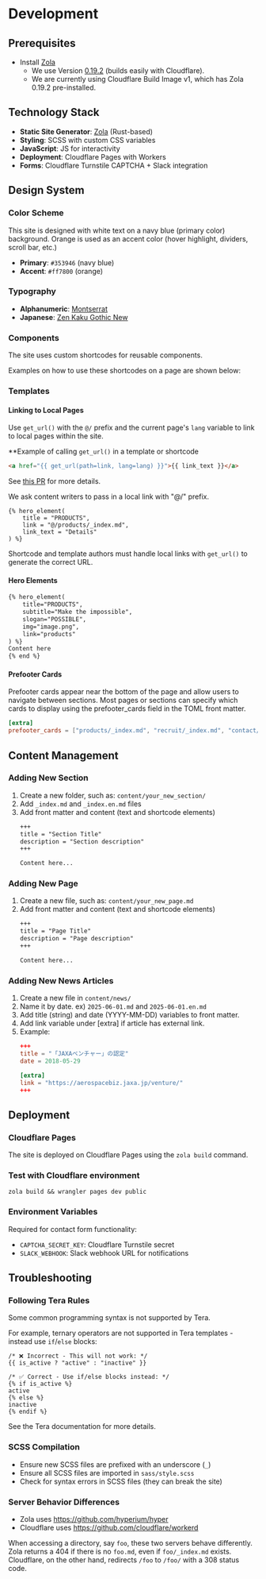 # Development

## Prerequisites
- Install [Zola](https://www.getzola.org/documentation/getting-started/installation/)
  - We use Version [0.19.2](https://github.com/getzola/zola/releases/tag/v0.19.2) (builds easily with Cloudflare).
  - We are currently using Cloudflare Build Image v1, which has Zola 0.19.2 pre-installed.

## Technology Stack
- **Static Site Generator**: [Zola](https://www.getzola.org/) (Rust-based)
- **Styling**: SCSS with custom CSS variables
- **JavaScript**: JS for interactivity
- **Deployment**: Cloudflare Pages with Workers
- **Forms**: Cloudflare Turnstile CAPTCHA + Slack integration

## Design System
### Color Scheme
This site is designed with white text on a navy blue (primary color) background.
Orange is used as an accent color (hover highlight, dividers, scroll bar, etc.)
- **Primary**: `#353946` (navy blue)
- **Accent**: `#ff7800` (orange)

### Typography
- **Alphanumeric**: [Montserrat](https://fonts.google.com/specimen/Montserrat)
- **Japanese**: [Zen Kaku Gothic New](https://fonts.google.com/specimen/Zen+Kaku+Gothic+New)

### Components
The site uses custom shortcodes for reusable components.

Examples on how to use these shortcodes on a page are shown below:

### Templates
#### Linking to Local Pages

Use `get_url()` with the `@/` prefix and the current page's `lang`
variable to link to local pages within the site.

**Example of calling `get_url()` in a template or shortcode

```html
<a href="{{ get_url(path=link, lang=lang) }}">{{ link_text }}</a>
```
See [this PR](https://github.com/spacecubics/www/pull/158) for more details.

We ask content writers to pass in a local link with "@/" prefix.

```
{% hero_element(
    title = "PRODUCTS",
    link = "@/products/_index.md",
    link_text = "Details"
) %}
```

Shortcode and template authors must handle local links with
`get_url()` to generate the correct URL.


#### Hero Elements
```html
{% hero_element(
	title="PRODUCTS",
	subtitle="Make the impossible",
	slogan="POSSIBLE",
	img="image.png",
	link="products"
) %}
Content here
{% end %}
```

#### Prefooter Cards

Prefooter cards appear near the bottom of the page and allow users to
navigate between sections. Most pages or sections can specify which
cards to display using the prefooter_cards field in the TOML front
matter.

```toml
[extra]
prefooter_cards = ["products/_index.md", "recruit/_index.md", "contact/_index.md"]
```

## Content Management
### Adding New Section
1. Create a new folder, such as: `content/your_new_section/`
2. Add `_index.md` and `_index.en.md` files
2. Add front matter and content (text and shortcode elements)
   ```markdown
   +++
   title = "Section Title"
   description = "Section description"
   +++

   Content here...
   ```

### Adding New Page
1. Create a new file, such as: `content/your_new_page.md`
2. Add front matter and content (text and shortcode elements)
   ```markdown
   +++
   title = "Page Title"
   description = "Page description"
   +++

   Content here...
   ```

### Adding New News Articles
1. Create a new file in `content/news/`
2. Name it by date. ex) `2025-06-01.md` and `2025-06-01.en.md`
3. Add title (string) and date (YYYY-MM-DD) variables to front matter.
4. Add link variable under [extra] if article has external link.
5. Example:
   ```toml
   +++
   title = "「JAXAベンチャー」の認定"
   date = 2018-05-29

   [extra]
   link = "https://aerospacebiz.jaxa.jp/venture/"
   +++
   ```

## Deployment
### Cloudflare Pages
The site is deployed on Cloudflare Pages using the `zola build` command.

### Test with Cloudflare environment

```
zola build && wrangler pages dev public
```

### Environment Variables
Required for contact form functionality:
- `CAPTCHA_SECRET_KEY`: Cloudflare Turnstile secret
- `SLACK_WEBHOOK`: Slack webhook URL for notifications

## Troubleshooting
### Following Tera Rules
Some common programming syntax is not supported by Tera.

For example, ternary operators are not supported in Tera templates - instead use `if`/`else` blocks:

```
/* ❌ Incorrect - This will not work: */
{{ is_active ? "active" : "inactive" }}

/* ✅ Correct - Use if/else blocks instead: */
{% if is_active %}
active
{% else %}
inactive
{% endif %}
```

See the Tera documentation for more details.

### SCSS Compilation
- Ensure new SCSS files are prefixed with an underscore (`_`)
- Ensure all SCSS files are imported in `sass/style.scss`
- Check for syntax errors in SCSS files (they can break the site)

### Server Behavior Differences

- Zola uses https://github.com/hyperium/hyper
- Cloudflare uses https://github.com/cloudflare/workerd

When accessing a directory, say `foo`, these two servers behave
differently. Zola returns a 404 if there is no `foo.md`, even if
`foo/_index.md` exists. Cloudflare, on the other hand, redirects
`/foo` to `/foo/` with a 308 status code.

